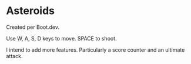 # Asteroids

Created per Boot.dev.

Use W, A, S, D keys to move. SPACE to shoot.

I intend to add more features. Particularly a score counter and an ultimate attack.
